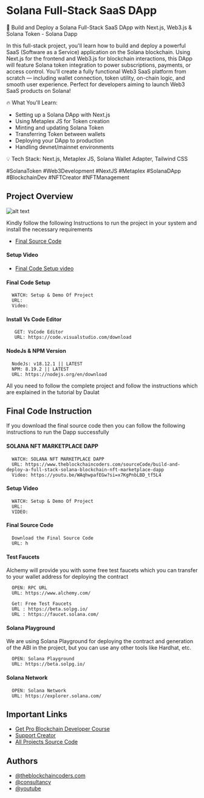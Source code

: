 # Solana Full-Stack SaaS DApp

🚀 Build and Deploy a Solana Full-Stack SaaS DApp with Next.js, Web3.js & Solana Token - Solana Dapp

In this full-stack project, you'll learn how to build and deploy a powerful SaaS (Software as a Service) application on the Solana blockchain. Using Next.js for the frontend and Web3.js for blockchain interactions, this DApp will feature Solana token integration to power subscriptions, payments, or access control. You'll create a fully functional Web3 SaaS platform from scratch — including wallet connection, token utility, on-chain logic, and smooth user experience. Perfect for developers aiming to launch Web3 SaaS products on Solana!

🔥 What You'll Learn:

- Setting up a Solana DApp with Next.js
- Using Metaplex JS for Token creation
- Minting and updating Solana Token
- Transferring Token between wallets
- Deploying your DApp to production
- Handling devnet/mainnet environments

💡 Tech Stack: Next.js, Metaplex JS, Solana Wallet Adapter, Tailwind CSS

#SolanaToken #Web3Development #NextJS #Metaplex #SolanaDApp #BlockchainDev #NFTCreator #NFTManagement

## Project Overview

![alt text](https://www.daulathussain.com/wp-content/uploads/2025/04/Build-and-Deploy-a-Solana-fFull-Stack-SaaS-DApp-with-Next.js-Web3.js-Solana-Token-Solana-Dapp.jpg)

Kindly follow the following Instructions to run the project in your system and install the necessary requirements

- [Final Source Code]()

#### Setup Video

- [Final Code Setup video]()

#### Final Code Setup

```
  WATCH: Setup & Demo Of Project
  URL:
  Video:
```

#### Install Vs Code Editor

```
   GET: VsCode Editor
   URL: https://code.visualstudio.com/download
```

#### NodeJs & NPM Version

```
  NodeJs: v18.12.1 || LATEST
  NPM: 8.19.2 || LATEST
  URL: https://nodejs.org/en/download
```

All you need to follow the complete project and follow the instructions which are explained in the tutorial by Daulat

## Final Code Instruction

If you download the final source code then you can follow the following instructions to run the Dapp successfully

#### SOLANA NFT MARKETPLACE DAPP

```
  WATCH: SOLANA NFT MARKETPLACE DAPP
  URL: https://www.theblockchaincoders.com/sourceCode/build-and-deploy-a-full-stack-solana-blockchain-nft-marketplace-dapp
  Video: https://youtu.be/WAqhwpafEGw?si=x7KgPnbLBD_tf5L4
```

#### Setup Video

```
  WATCH: Setup & Demo Of Project
  URL:
  VIDEO:
```

#### Final Source Code

```
  Download the Final Source Code
  URL: h
```

#### Test Faucets

Alchemy will provide you with some free test faucets which you can transfer to your wallet address for deploying the contract

```
  OPEN: RPC URL
  URL: https://www.alchemy.com/
```

```
  Get: Free Test Faucets
  URL : https://beta.solpg.io/
  URL : https://faucet.solana.com/
```

#### Solana Playground

We are using Solana Playground for deploying the contract and generation of the ABI in the project, but you can use any other tools like Hardhat, etc.

```
  OPEN: Solana Playground
  URL: https://beta.solpg.io/
```

#### Solana Network

```
  OPEN: Solana Network
  URL: https://explorer.solana.com/
```

## Important Links

- [Get Pro Blockchain Developer Course](https://www.theblockchaincoders.com/pro-nft-marketplace)
- [Support Creator](https://bit.ly/Support-Creator)
- [All Projects Source Code](https://www.theblockchaincoders.com/SourceCode)

## Authors

- [@theblockchaincoders.com](https://www.theblockchaincoders.com/)
- [@consultancy](https://www.theblockchaincoders.com/consultancy)
- [@youtube](https://www.youtube.com/@daulathussain)
